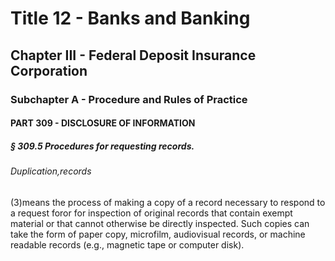 
# Title 12 - Banks and Banking
## Chapter III - Federal Deposit Insurance Corporation
### Subchapter A - Procedure and Rules of Practice
#### PART 309 - DISCLOSURE OF INFORMATION
##### § 309.5 Procedures for requesting records.
###### Duplication,records

(3)means the process of making a copy of a record necessary to respond to a request foror for inspection of original records that contain exempt material or that cannot otherwise be directly inspected. Such copies can take the form of paper copy, microfilm, audiovisual records, or machine readable records (e.g., magnetic tape or computer disk).

